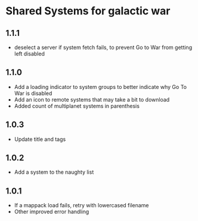 # Shared Systems for galactic war

## 1.1.1

- deselect a server if system fetch fails, to prevent Go to War from getting left disabled

## 1.1.0

- Add a loading indicator to system groups to better indicate why Go To War is disabled
- Add an icon to remote systems that may take a bit to download
- Added count of multiplanet systems in parenthesis

## 1.0.3

- Update title and tags

## 1.0.2

- Add a system to the naughty list

## 1.0.1

- If a mappack load fails, retry with lowercased filename
- Other improved error handling
